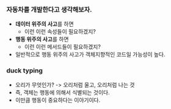 ### 자동차를 개발한다고 생각해보자.
* **데이터 위주의 사고**를 하면
  * 이런 이런 속성들이 필요하겠지?
* **행동 위주의 사고**를 하면
  * 이런 이런 메서드들이 필요하겠지?
* 일반적으로 행동 위주의 사고가 객체지향적인 코드일 가능성이 높다.

### duck typing
* 오리가 무엇인가? -> 오리처럼 울고, 오리처럼 나는 것
* 즉, 객체는 행동에 의해서 식별되는 것이다.
* 이만큼 행동이 중요하다는 이야기이다.